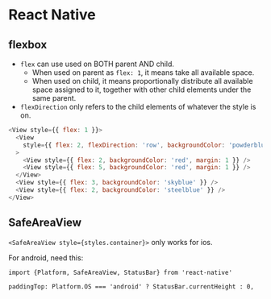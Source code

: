 # React Native

## flexbox

- `flex` can use used on BOTH parent AND child.
  - When used on parent as `flex: 1`, it means take all available space.
  - When used on child, it means proportionally distribute all available space assigned to it, together with other child elements under the same parent.
- `flexDirection` only refers to the child elements of whatever the style is on.

```js
<View style={{ flex: 1 }}>
  <View
    style={{ flex: 2, flexDirection: 'row', backgroundColor: 'powderblue' }}
  >
    <View style={{ flex: 2, backgroundColor: 'red', margin: 1 }} />
    <View style={{ flex: 5, backgroundColor: 'red', margin: 1 }} />
  </View>
  <View style={{ flex: 3, backgroundColor: 'skyblue' }} />
  <View style={{ flex: 2, backgroundColor: 'steelblue' }} />
</View>
```

## SafeAreaView

`<SafeAreaView style={styles.container}>` only works for ios.

For android, need this:

`import {Platform, SafeAreaView, StatusBar} from 'react-native'`

`paddingTop: Platform.OS === 'android' ? StatusBar.currentHeight : 0,`
